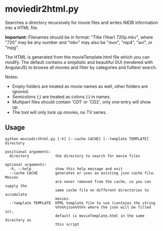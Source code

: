 # moviedir2html.py

Searches a directory recursively for movie files and writes IMDB information into a HTML file.

**Important:** Filenames should be in format: "Title (Year) 720p.mkv", where "720" may be any number and "mkv" may also be "mov", "mp4", "avi", or "mpg".

The HTML is generated from the movieTemplate.html file which you can modify. The default contains a simplistic and beautiful GUI (rendered with AngularJS) to browse all movies and filter by categories and fulltext search.

Notes:

* Empty folders are treated as movie names as well, other folders are ignored.
* Semicolons (;) are treated as colons (:) in names.
* Multipart files should contain 'CD1' or 'CD2', only one entry will show up.
* The tool will only look up movies, no TV series.


## Usage

```
python moviedir2html.py [-h] [--cache CACHE] [--template TEMPLATE] directory

positional arguments:
  directory            the directory to search for movie files

optional arguments:
  -h, --help           show this help message and exit
  --cache CACHE        generates or uses an existing json cache file. Movies
                       are never removed from the cache, so you can supply the
                       same cache file on different directories to accumulate
                       movies.
  --template TEMPLATE  HTML template file to use (contains the string
                       %%%%%json%%%%% where the json will be filled in),
                       default is movieTemplate.html in the same directory as
                       this script
```
